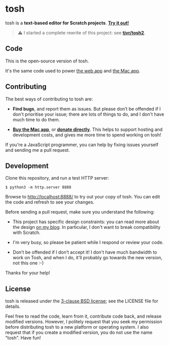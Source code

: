 tosh
====

tosh is a **text-based editor for Scratch projects**. **[Try it out!](http://tosh.tjvr.org/)**

> ⚠ I started a complete rewrite of this project: see **[tjvr/tosh2](https://github.com/tjvr/tosh2)**.


Code
----

This is the open-source version of tosh.

It's the same code used to power [the web app](http://tosh.tjvr.org/) and [the Mac app](http://tosh.tjvr.org/mac/).


Contributing
------------

The best ways of contributing to tosh are:

- **Find bugs**, and report them as issues. But please don’t be offended if I don't prioritise your issue; there are lots of things to do, and I don't have much time to do them.

- **[Buy the Mac app](http://tosh.tjvr.org/mac/)**, or **[donate directly](http://tosh.tjvr.org/donate/)**. This helps to support hosting and development costs, and gives me more time to spend working on tosh!

If you're a JavaScript programmer, you can help by fixing issues yourself and sending me a pull request.


Development
-----------

Clone this repository, and run a test HTTP server:

    $ python3 -m http.server 8888

Browse to <http://localhost:8888/> to try out your copy of tosh. You can edit the code and refresh to see your changes.

Before sending a pull request, make sure you understand the following:

- This project has specific design constraints: you can read more about the design [on my blog](http://tjvr.org/scratch-is-cool/). In particular, I don't want to break compatibility with Scratch.

- I'm very busy, so please be patient while I respond or review your code.

- Don’t be offended if I don’t accept it! I don't have much bandwidth to work on Tosh, and when I do, it'll probably go towards the new version, not this one :-)

Thanks for your help!


License
-------

tosh is released under the [3-clause BSD license](http://choosealicense.com/licenses/bsd-3-clause/); see the LICENSE file for details.

Feel free to read the code, learn from it, contribute code back, and release modified versions. However, I politely request that you seek my permission before distributing tosh to a new platform or operating system. I also request that if you create a modified version, you do not use the name "tosh". Have fun!

